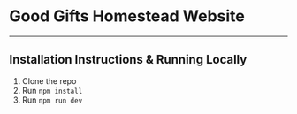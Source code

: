 # Good Gifts Homestead Website

---

## Installation Instructions & Running Locally

1. Clone the repo
2. Run `npm install`
3. Run `npm run dev`
